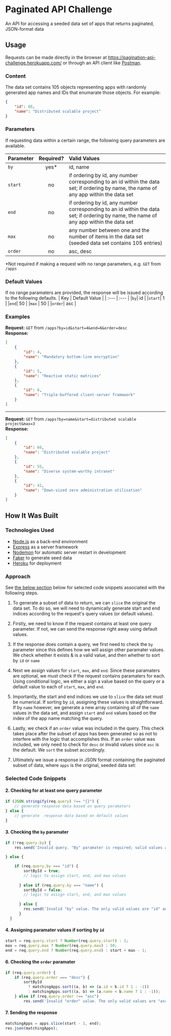 # Paginated API Challenge
An API for accessing a seeded data set of apps that returns paginated, JSON-format data

## Usage
Requests can be made directly in the browser at https://pagination-api-challenge.herokuapp.com/ or through an API client like [Postman](https://www.postman.com/).
### Content
The data set contains 105 objects representing apps with randomly generated app names and IDs that enumarate those objects. For example: 
```JSON
{
    "id": 66,
    "name": "Distributed scalable project"
}
```
### Parameters 
If requesting data within a certain range, the following query parameters are available. 

| Parameter       | Required?     | Valid Values|
| :------------- | :----------: | :----------- |
|  `by` | yes*   | id, name    |
|  `start` | no   | if ordering by id, any number corresponding to an id within the data set; if ordering by name, the name of any app within the data set |
|  `end` | no   | if ordering by id, any number corresponding to an id within the data set; if ordering by name, the name of any app within the data set |
|  `max` | no   | any number between one and the number of items in the data set (seeded data set contains 105 entries) |
|  `order` | no   | asc, desc    |

*Not required if making a request with no range parameters, e.g. `GET` from `/apps`

### Default Values
If no range paramaters are provided, the response will be issued according to the following defaults. 
| Key | Default Value |
| :--- | :--- |
|`by`| id |
|`start`| 1 |
|`end`| 50 |
|`max` | 50 |
|`order`| asc |

### Examples

**Request:** `GET` from `/apps?by=id&start=4&end=6&order=desc` 
<br/>
**Response:** 
```json
[
    {
        "id": 4,
        "name": "Mandatory bottom-line encryption"
    },
    {
        "id": 5,
        "name": "Reactive static matrices"
    },
    {
        "id": 6,
        "name": "Triple-buffered client-server framework"
    }
]
```
---
**Request:** `GET` from `/apps?by=name&start=distributed scalable project&max=3`  
**Response:**
```json
[
    {
        "id": 66,
        "name": "Distributed scalable project"
    },
    {
        "id": 55,
        "name": "Diverse system-worthy intranet"
    },
    {
        "id": 41,
        "name": "Down-sized zero administration utilisation"
    }
]
```

## How It Was Built

### Technologies Used
- [Node.js](https://nodejs.org/en/) as a back-end environment
- [Express](https://expressjs.com/) as a server framework
- [Nodemon](https://nodemon.io/) for automatic server restart in development
- [Faker](https://github.com/Marak/Faker.js#readme) to generate seed data
- [Heroku](https://www.heroku.com/) for deployment

### Approach
See [the below section](#Selected-Code-Snippets) below for selected code snippets associated with the following steps. 
1. To generate a subset of data to return, we can `slice` the original the data set. To do so, we will need to dynamically generate start and end indices according to the request's query values (or default values). 

2. Firstly, we need to know if the request contains at least one query parameter. If not, we can send the response right away using default values. 

3. If the response does contain a query, we first need to check the `by` parameter since this defines how we will assign other paramater values. We check whether it exists & is a valid value, and then whether to sort by `id` or `name`  

4. Next we assign values for `start`, `max`, and `end`. Since these paramaters are optional, we must check if the request contains paramaters for each. Using conditional logic, we either a sign a value based on the query or a default value to each of `start`, `max`, and `end`. 

5. Importantly, the start and end indices we use to `slice` the data set must be numerical. If sorting by `id`, assigning these values is straightforward. If by `name` however, we generate a new array containing all of the `name` values in the data set, and assign `start` and `end` values based on the index of the app name matching the query.  

6. Lastly, we check if an `order` value was included in the query. This check takes place after the subset of apps has been generated so as not to interfere with the logic that accomplishes this. If an `order` value was included, we only need to check for `desc` or invalid values since `asc` is the default. We `sort` the subset accordingly. 

7. Ultimately we issue a response in JSON format containing the paginated subset of data, where `apps` is the original, seeded data set: 


### Selected Code Snippets

#### 2. Checking for at least one query parameter
```JavaScript
if (JSON.stringify(req.query) !== "{}") {
    // generate response data based on query paramaters
} else {
    // generate  response data based on default values
}
```

#### 3. Checking the `by` paramater
```JavaScript
if (!req.query.by) {
    res.send('Invalid query. "By" paramater is required; valid values are "id" and "name".');
    
} else {

    if (req.query.by === "id") {
        sortById = true;
        // logic to assign start, end, and max values
        
      } else if (req.query.by === "name") {
        sortById = false;
        // logic to assign start, end, and max values
        
      } else {
        res.send('Invalid "by" value. The only valid values are "id" and "name".');
      }
  }
```

#### 4. Assigning paramater values if sorting by `id`
```JavaScript
start = req.query.start ? Number(req.query.start) : 1;
max = req.query.max ? Number(req.query.max) : 50;
end = req.query.end ? Number(req.query.end) : start + max - 1;
```

#### 6. Checking the `order` paramater
```JavaScript
if (req.query.order) {
    if (req.query.order === "desc") {
        sortById
          ? matchingApps.sort((a, b) => (a.id < b.id ? 1 : -1))
          : matchingApps.sort((a, b) => (a.name < b.name ? 1 : -1));
    } else if (req.query.order !== "asc")
        res.send('Invalid "order" value. The only valid values are "asc" and "desc".');
```

#### 7. Sending the response
```JavaScript
matchingApps = apps.slice(start - 1, end);
res.json(matchingApps);
```


